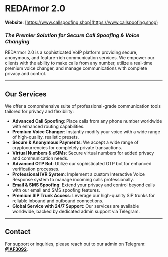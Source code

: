 # REDArmor 2.0

**Website**: [https://www.callspoofing.shop](https://www.callspoofing.shop)

### _The Premier Solution for Secure Call Spoofing & Voice Changing_

REDArmor 2.0 is a sophisticated VoIP platform providing secure, anonymous, and feature-rich communication services. We empower our clients with the ability to make calls from any number, utilize a real-time premium voice changer, and manage communications with complete privacy and control.

---

## Our Services

We offer a comprehensive suite of professional-grade communication tools tailored for privacy and flexibility:

*   **Advanced Call Spoofing**: Place calls from any phone number worldwide with enhanced routing capabilities.
*   **Premium Voice Changer**: Instantly modify your voice with a wide range of high-quality, realistic presets.
*   **Secure & Anonymous Payments**: We accept a wide range of cryptocurrencies for completely private transactions.
*   **Virtual Numbers & eSIMs**: Secure virtual numbers for added privacy and communication needs.
*   **Advanced OTP Bot**: Utilize our sophisticated OTP bot for enhanced verification processes.
*   **Professional IVR System**: Implement a custom Interactive Voice Response system to manage incoming calls professionally.
*   **Email & SMS Spoofing**: Extend your privacy and control beyond calls with our email and SMS spoofing features.
*   **Premium SIP Trunk Access**: Leverage our high-quality SIP trunks for reliable inbound and outbound connections.
*   **Global Service with 24/7 Support**: Our services are available worldwide, backed by dedicated admin support via Telegram.

---

## Contact

For support or inquiries, please reach out to our admin on Telegram: **[@AF3092](https://t.me/AF3092)**.